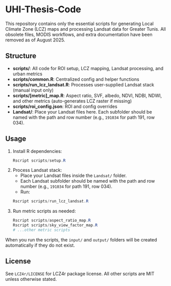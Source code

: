# UHI-Thesis-Code

This repository contains only the essential scripts for generating Local Climate Zone (LCZ) maps and processing Landsat data for Greater Tunis. All obsolete files, MODIS workflows, and extra documentation have been removed as of August 2025.

## Structure
- **scripts/**: All code for ROI setup, LCZ mapping, Landsat processing, and urban metrics
- **scripts/common.R**: Centralized config and helper functions
- **scripts/run_lcz_landsat.R**: Processes user-supplied Landsat stack (manual input only)
- **scripts/[metric]_map.R**: Aspect ratio, SVF, albedo, NDVI, NDBI, NDWI, and other metrics (auto-generates LCZ raster if missing)
- **scripts/roi_config.json**: ROI and config overrides
- **Landsat/**: Place your Landsat files here. Each subfolder should be named with the path and row number (e.g., `191034` for path 191, row 034).

## Usage
1. Install R dependencies:
   ```powershell
   Rscript scripts/setup.R
   ```
2. Process Landsat stack:
   - Place your Landsat files inside the `Landsat/` folder.
   - Each Landsat subfolder should be named with the path and row number (e.g., `191034` for path 191, row 034).
   - Run:
   ```powershell
   Rscript scripts/run_lcz_landsat.R
   ```
3. Run metric scripts as needed:
   ```powershell
   Rscript scripts/aspect_ratio_map.R
   Rscript scripts/sky_view_factor_map.R
   # ...other metric scripts
   ```

When you run the scripts, the `input/` and `output/` folders will be created automatically if they do not exist.

## License
See `LCZ4r/LICENSE` for LCZ4r package license. All other scripts are MIT unless otherwise stated.
